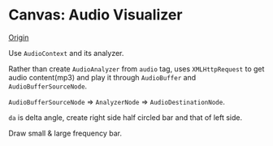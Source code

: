 Canvas: Audio Visualizer
===

[Origin](https://codepen.io/enxaneta/pen/jLLNbZ)

Use `AudioContext` and its analyzer.

Rather than create `AudioAnalyzer` from `audio` tag, uses `XMLHttpRequest` to get audio content(mp3) and play it through `AudioBuffer` and `AudioBufferSourceNode`.

`AudioBufferSourceNode` => `AnalyzerNode` => `AudioDestinationNode`.

`da` is delta angle, create right side half circled bar and that of left side.

Draw small & large frequency bar.
